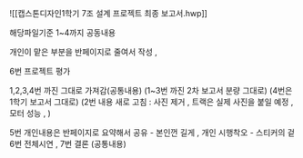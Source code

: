 ![[캡스톤디자인1학기 7조 설계 프로젝트  최종 보고서.hwp]]


해당파일기준 1~4까지 공동내용

개인이 맡은 부분을 반페이지로 줄여서 작성 , 

6번 프로젝트 평가 

1,2,3,4번 까진 그대로 가져감(공통내용)  (1~3번 까진 2차 보고서 분량 그대로) (4번은 1학기 보고서 그대로) 
(2번 내용 새로 고침 :  사진 제거 , 트랙은 실제 사진을 붙일 예정 , 모터 성능 , )

5번 개인내용은 반페이지로 요약해서 공유 - 본인껀 길게 ,  개인 시행착오 - 스티커의 겉 
6번 전체시연 , 
7번 결론 (공통내용) 
